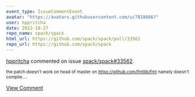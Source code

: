 ```yaml
---
event_type: IssueCommentEvent
avatar: "https://avatars.githubusercontent.com/u/7818666?"
user: hppritcha
date: 2022-10-27
repo_name: spack/spack
html_url: https://github.com/spack/spack/pull/33562
repo_url: https://github.com/spack/spack
---
```


<a href='https://github.com/hppritcha' target='_blank'>hppritcha</a> commented on issue <a href='https://github.com/spack/spack/pull/33562' target='_blank'>spack/spack#33562</a>.

<small>the patch doesn't work on head of master on https://github.com/fmtlib/fmt namely doesn't compile....</small>

<a href='https://github.com/spack/spack/pull/33562' target='_blank'>View Comment</a>